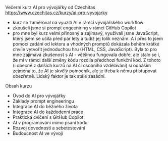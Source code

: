 Večerní kurz AI pro vývojářky od Czechitas https://www.czechitas.cz/kurzy/ai-pro-vyvojarky
- kurz se zaměřoval na vyuzití AI v rámci vývojářského workflow
- zkoušeli jsme si prompt engeeniring v rámci GitHub Copilot
- pro mne byl kurz velmi přínosný a zajímavý, využívali jsme JavaScript, který jsem se učila před pár lety a tudíž jej tolik neznám.
  A i přes to jsem pomocí zadání od lektora a vhodných promptů dokázala behěm krátké chvíle vytvořit jednoduchou hru (HTML, CSS, JavaScript).
  Byla to pro mne zajímavá zkušenost s AI - většinou fungovala dobře, ale stalo se i, že mi v rámci další změny kódu rozdila předchozí funkční kód.
  Z tohoto (i obecně z dalších kurzů na AI či osobního vzdělávání) si odnáším zejména to, že AI je skvělý pomocník, ale je třeba k němu přistupovat obezřetně.
  Lidský faktor je tak stále zasádní. 

Obsah kurzu
- Úvod do AI pro vývojářky
- Základy prompt engineeringu
- Integrace AI do běžného života
- Integrace AI do každodenní práce
- Praktická cvičení s GitHub Copilot
- AI v programování mimo psaní kódu
- Rozvoj dovedností a sebetestování
- Budoucnost AI ve vývoji
